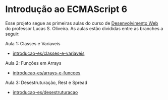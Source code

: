 # Introdução ao ECMAScript 6

Esse projeto segue as primeiras aulas do curso de [Desenvolvimento Web](https://youtube.com/playlist?list=PLDmMyQlP1Bz8SbYB13GBpYlPLZ9-mCcNW) do professor Lucas S. Oliveira. As aulas estão divididas entre as branches a seguir:

Aula 1: Classes e Variaveis
  - [introducao-es/classes-e-variaveis](https://github.com/WilliamJSS/introducao-es6/tree/introducao-es6/classes-e-variaveis)

Aula 2: Funções em Arrays
  - [introducao-es/arrays-e-funcoes](https://github.com/WilliamJSS/introducao-es6/tree/introducao-es6/arrays-e-funcoes)
  
Aula 3: Desestruturação, Rest e Spread
  - [introducao-es/desestruturacao](https://github.com/WilliamJSS/introducao-es6/tree/introducao-es6/desestruturacao)
